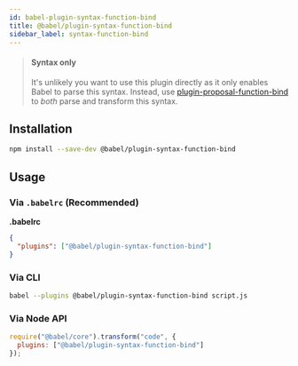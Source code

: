 ```yaml
---
id: babel-plugin-syntax-function-bind
title: @babel/plugin-syntax-function-bind
sidebar_label: syntax-function-bind
---
```


> #### Syntax only
>
> It's unlikely you want to use this plugin directly as it only enables Babel to parse this syntax. Instead, use [plugin-proposal-function-bind](babeljs.io/docs/en/plugin-proposal-function-bind.md) to _both_ parse and transform this syntax.

## Installation

```sh
npm install --save-dev @babel/plugin-syntax-function-bind
```

## Usage

### Via `.babelrc` (Recommended)

**.babelrc**

```json
{
  "plugins": ["@babel/plugin-syntax-function-bind"]
}
```

### Via CLI

```sh
babel --plugins @babel/plugin-syntax-function-bind script.js
```

### Via Node API

```javascript
require("@babel/core").transform("code", {
  plugins: ["@babel/plugin-syntax-function-bind"]
});
```

